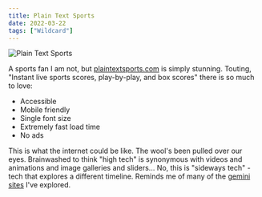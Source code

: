 ```yaml
---
title: Plain Text Sports
date: 2022-03-22
tags: ["Wildcard"]
---
```


![Plain Text Sports ](/images/plain-text-sports.jpg)

A sports fan I am not, but [plaintextsports.com](https://plaintextsports.com/) is simply stunning. Touting, "Instant live sports scores, play-by-play, and box scores" there is so much to love:<!--x-->

- Accessible
- Mobile friendly
- Single font size
- Extremely fast load time
- No ads

This is what the internet could be like. The wool's been pulled over our eyes. Brainwashed to think "high tech" is synonymous with videos and animations and image galleries and sliders... No, this is "sideways tech" - tech that explores a different timeline. Reminds me of many of the [gemini sites](gemini://tilde.club/~tse) I've explored.
